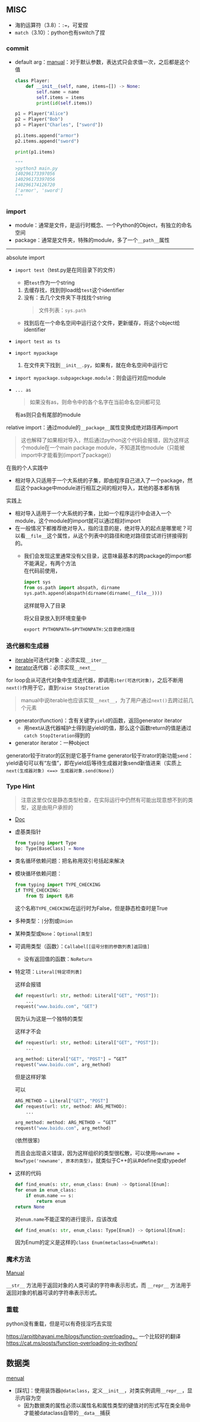 ## MISC

+ 海豹运算符（3.8）：`:=`，可爱捏
+ `match`（3.10）：python也有switch了捏

### commit

+ default arg：[manual](https://docs.python.org/3/reference/compound_stmts.html#function)：对于默认参数，表达式只会求值一次，之后都是这个值
	```python
	class Player:
	    def __init__(self, name, items=[]) -> None:
	        self.name = name
	        self.items = items
	        print(id(self.items))
	
	p1 = Player("Alice")
	p2 = Player("Bob")
	p3 = Player("Charles", ["sword"])
	
	p1.items.append("armor")
	p2.items.append("sword")
	
	print(p1.items)
	
	"""
	>python3 main.py
	140296173397056
	140296173397056
	140296174126720
	['armor', 'sword']
	"""
	```

### import

+ module：通常是文件，是运行时概念、一个Python的Object，有独立的命名空间
+ package：通常是文件夹，特殊的module，多了一个`__path__`属性
<hr>

absolute import
+ `import test`（test.py是在同目录下的文件）
	+ 把`test`作为一个string
	1. 去缓存找，找到则load给`test`这个identifier
	2. 没有：去几个文件夹下寻找找个string
		>文件列表：`sys.path`

	+ 找到后在一个命名空间中运行这个文件，更新缓存，将这个object给identifier

+ `import test as ts`

+ `import mypackage`
	1. 在文件夹下找到`__init__.py`，如果有，就在命名空间中运行它

+ `import mypackage.subpageckage.module`：则会运行对应module

+ `... as `
	>如果没有as，则命令中的各个名字在当前命名空间都可见

	 有as则只会有尾部的module

relative import：通过module的`__package__`属性变换成绝对路径再import
>这也解释了如果相对导入，然后通过python这个代码会报错，因为这样这个module在一个main package module，不知道其他module（只能被import中才能看到(import了package)）

在我的个人实践中
+ 相对导入只适用于一个大系统的子集，即由程序自己进入了一个package，然后这个package中module进行相互之间的相对导入，其他的基本都有锅

实践上
+ 相对导入适用于一个大系统的子集，比如一个程序运行中会进入一个module，这个module的import就可以通过相对import
+ 在一般情况下都推荐绝对导入，指的注意的是，绝对导入的起点是哪里呢？可以看`__file__`这个属性，从这个列表中的路径和绝对路径尝试进行拼接得到的。
	+ 我们会发现这里通常没有父目录，这意味最基本的跨package的import都不能满足，有两个方法  
		在代码前使用，
		```python
		import sys
		from os.path import abspath, dirname
		sys.path.append(abspath(dirname(dirname(__file__))))
		```
		这样就导入了目录  

		将父目录放入到环境变量中
		```python
		export PYTHONPATH=$PYTHONPATH:父目录绝对路径
		```

 
### 迭代器和生成器

+ [iterable](https://docs.python.org/3/glossary.html#term-iterable)可迭代对象：必须实现`__iter__`
+ [iterator](https://docs.python.org/3/glossary.html#term-iterator)迭代器：必须实现`__next__`

for loop会从可迭代对象中生成迭代器，即调用`iter(可迭代对象)`，之后不断用`next()`作用于它，直到`raise StopIteration`
>manual中说iterable也应该实现`__next__`，为了用户通过`next()`去跨过前几个元素

+ generator(function)：含有关键字`yield`的函数，返回generator iterator
	+ 用next从迭代器喊护士得到是yield的值，那么这个函数return的值是通过`catch StopIteration`得到的
+ generator iterator：一种object

generator较于itrator的区别是它基于frame
generator较于itrator的新功能`send`：yield语句可以有“左值”，即在yield后等待生成器对象send新值进来（实质上`next(生成器对象) <==> 生成器对象.send(None)`）

### Type Hint
>注意这里仅仅是静态类型检查，在实际运行中仍然有可能出现意想不到的类型，这是由用户承担的

+ [Doc](https://docs.python.org/3/library/typing.html)

+ 虚基类指针
	```python
	from typing import Type
	bp: Type[BaseClass] = None
	```

+ 类名循环依赖问题：把名称用双引号括起来解决
+ 模块循环依赖问题：
	```python
	from typing import TYPE_CHECKING
	if TYPE_CHECKING:
		from 包 import 名称
	```

	这个名称`TYPE_CHECKING`在运行时为False，但是静态检查时是True

+ 多种类型：`|`分割或`Union`
+ 某种类型或`None`：`Optional[类型]`

+ 可调用类型（函数）：`Callabel[[逗号分割的参数列表]返回值]`
	+ 没有返回值的函数：`NoReturn`

+ 特定项：`Literal[特定项列表]`

	这样会报错
	
	```python
	def request(url: str, method: Literal["GET", "POST"]):
		...
	request("www.baidu.com", "GET")
	```

	因为认为这是一个独特的类型

	这样才不会
	```python
	def request(url: str, method: Literal["GET", "POST"]):
		...
	
	arg_method: Literal["GET", "POST"] = “GET”
	request("www.baidu.com", arg_method)
	```

	但是这样好笨

	可以
	```python
	ARG_METHOD = Literal["GET", "POST"]
	def request(url: str, method: ARG_METHOD):
		...
	
	arg_method: method: ARG_METHOD = “GET”
	request("www.baidu.com", arg_method)
	```

	(依然很笨)

	而且会出现语义错误，因为这样组织的类型很松散，可以使用`newname = NewType('newname', 原本的类型)`，就类似于C++的从#define变成typedef

+ 这样的代码
	```python
	def find_enum(s: str, enum_class: Enum) -> Optional[Enum]:
    for enum in enum_class:
        if enum.name == s:
            return enum
    return None
	```
	对`enum.name`不能正常的进行提示，应该改成
	```python
	def find_enum(s: str, enum_class: Type[Enum]) -> Optional[Enum]:
	```
	因为Enum的定义是这样的`class Enum(metaclass=EnumMeta):`

### 魔术方法
[Manual](https://docs.python.org/3/reference/datamodel.html#special-method-names)

`__str__` 方法用于返回对象的人类可读的字符串表示形式，而 `__repr__` 方法用于返回对象的机器可读的字符串表示形式。

### 重载

python没有重载，但是可以有奇技淫巧去实现

https://arpitbhayani.me/blogs/function-overloading， 一个比较好的翻译 https://cat.ms/posts/function-overloading-in-python/


## 数据类

[menual](https://docs.python.org/zh-cn/3.7/library/dataclasses.html)

+ \[踩坑\]：使用装饰器`@dataclass`，定义`__init__`，对类实例调用`__repr__`，显示内容为空
	+ 因为数据类的属性必须以属性名和属性类型的键值对的形式写在类全局中才能被dataclass自带的`__data__`捕获
